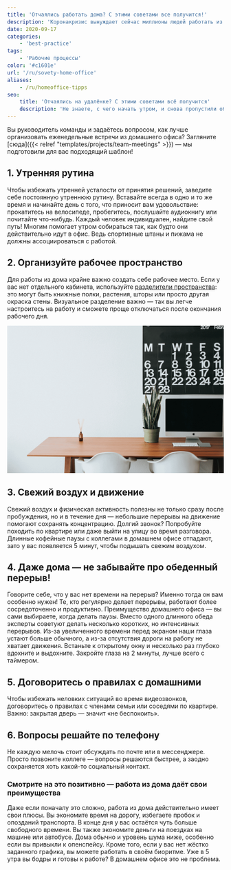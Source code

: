 ```yaml
---
title: 'Отчаялись работать дома? С этими советами все получится!'
description: 'Коронакризис вынуждает сейчас миллионы людей работать из дома. Некоторым переход на новую ситуацию даётся легко, но многие сталкиваются с трудностями. Вам тоже по утрам сложно понять, с чего начать? Вы постоянно забываете о перерыве на обед и вместо этого едите наспех приготовленные бутерброды прямо за компьютером? Мы дадим вам ценные советы и расскажем о преимуществах, которые наверняка облегчат вам ситуацию.'
date: 2020-09-17
categories:
    - 'best-practice'
tags:
    - 'Рабочие процессы'
color: '#c1601e'
url: '/ru/sovety-home-office'
aliases:
    - /ru/homeoffice-tipps
seo:
    title: 'Отчаялись на удалёнке? С этими советами всё получится'
    description: 'Не знаете, с чего начать утром, и снова пропустили обед дома? Наши советы помогут вам всё наладить'
---
```


Вы руководитель команды и задаётесь вопросом, как лучше организовать еженедельные встречи из домашнего офиса? Загляните [сюда]({{< relref "templates/projects/team-meetings" >}}) — мы подготовили для вас подходящий шаблон!

## 1\. Утренняя рутина

Чтобы избежать утренней усталости от принятия решений, заведите себе постоянную утреннюю рутину. Вставайте всегда в одно и то же время и начинайте день с того, что приносит вам удовольствие: прокатитесь на велосипеде, пробегитесь, послушайте аудиокнигу или почитайте что-нибудь. Каждый человек индивидуален, найдите свой путь! Многим помогает утром собираться так, как будто они действительно идут в офис. Ведь спортивные штаны и пижама не должны ассоциироваться с работой.

## 2\. Организуйте рабочее пространство

Для работы из дома крайне важно создать себе рабочее место. Если у вас нет отдельного кабинета, используйте [разделители пространства](https://diy-family.com/diy-raumteiler-6-praktische-ideen/): это могут быть книжные полки, растения, шторы или просто другая окраска стены. Визуальное разделение важно — так вы легче настроитесь на работу и сможете проще отключаться после окончания рабочего дня.

![Homeoffice](Bildschirmfoto-2020-09-08-um-11.37.16.png)

## 3\. Свежий воздух и движение

Свежий воздух и физическая активность полезны не только сразу после пробуждения, но и в течение дня — небольшие перерывы на движение помогают сохранять концентрацию. Долгий звонок? Попробуйте походить по квартире или даже выйти на улицу во время разговора. Длинные кофейные паузы с коллегами в домашнем офисе отпадают, зато у вас появляется 5 минут, чтобы подышать свежим воздухом.

## 4\. Даже дома — не забывайте про обеденный перерыв!

Говорите себе, что у вас нет времени на перерыв? Именно тогда он вам особенно нужен! Те, кто регулярно делает перерывы, работают более сосредоточенно и продуктивно. Преимущество домашнего офиса — вы сами выбираете, когда делать паузы. Вместо одного длинного обеда эксперты советуют делать несколько коротких, но интенсивных перерывов. Из-за увеличенного времени перед экраном наши глаза устают больше обычного, а из-за отсутствия дороги на работу не хватает движения. Встаньте к открытому окну и несколько раз глубоко вдохните и выдохните. Закройте глаза на 2 минуты, лучше всего с таймером.

## 5\. Договоритесь о правилах с домашними

Чтобы избежать неловких ситуаций во время видеозвонков, договоритесь о правилах с членами семьи или соседями по квартире. Важно: закрытая дверь — значит «не беспокоить».

## 6\. Вопросы решайте по телефону

Не каждую мелочь стоит обсуждать по почте или в мессенджере. Просто позвоните коллеге — вопросы решаются быстрее, а заодно сохраняется хоть какой-то социальный контакт.

### Смотрите на это позитивно — работа из дома даёт свои преимущества

Даже если поначалу это сложно, работа из дома действительно имеет свои плюсы. Вы экономите время на дорогу, избегаете пробок и опозданий транспорта. В конце дня у вас остаётся чуть больше свободного времени. Вы также экономите деньги на поездках на машине или автобусе. Дома обычно и уровень шума ниже, особенно если вы привыкли к опенспейсу. Кроме того, если у вас нет жёстко заданного графика, вы можете работать в своём биоритме. Уже в 5 утра вы бодры и готовы к работе? В домашнем офисе это не проблема.
